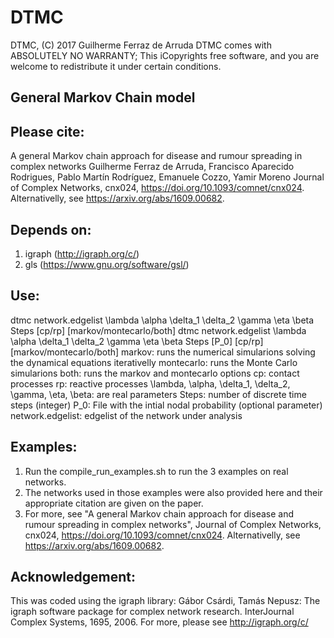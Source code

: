 # DTMC

DTMC,  (C) 2017  Guilherme Ferraz de Arruda
DTMC comes with ABSOLUTELY NO WARRANTY;
This iCopyrights free software, and you are welcome to redistribute it under certain conditions.

## General Markov Chain model

## Please cite:
A general Markov chain approach for disease and rumour spreading in complex networks
Guilherme Ferraz de Arruda, Francisco Aparecido Rodrigues, Pablo Martín Rodríguez, Emanuele Cozzo, Yamir Moreno
Journal of Complex Networks, cnx024, https://doi.org/10.1093/comnet/cnx024.
Alternativelly, see https://arxiv.org/abs/1609.00682.

## Depends on:
  1. igraph (http://igraph.org/c/)
  2. gls (https://www.gnu.org/software/gsl/)

## Use:
   dtmc network.edgelist \lambda \alpha \delta_1 \delta_2 \gamma \eta \beta Steps [cp/rp] [markov/montecarlo/both] 
   dtmc network.edgelist \lambda \alpha \delta_1 \delta_2 \gamma \eta \beta Steps [P_0] [cp/rp] [markov/montecarlo/both] 
     markov: runs the numerical simularions solving the dynamical equations iterativelly
     montecarlo: runs the Monte Carlo simularions
     both: runs the markov and montecarlo options
     cp: contact processes
     rp: reactive processes
     \lambda, \alpha, \delta_1, \delta_2, \gamma, \eta, \beta: are real parameters
     Steps: number of discrete time steps (integer)
     P_0: File with the intial nodal probability (optional parameter)
     network.edgelist: edgelist of the network under analysis

## Examples:
  1. Run the compile_run_examples.sh to run the 3 examples on real networks. 
  2. The networks used in those examples were also provided here and their appropriate citation are given on the paper.
  3. For more, see "A general Markov chain approach for disease and rumour spreading in complex networks", Journal of Complex Networks, cnx024, https://doi.org/10.1093/comnet/cnx024. Alternativelly, see https://arxiv.org/abs/1609.00682.

## Acknowledgement:
  This was coded using the igraph library:
  Gábor Csárdi, Tamás Nepusz: The igraph software package for complex network research. InterJournal
  Complex Systems, 1695, 2006.  For more, please see http://igraph.org/c/

